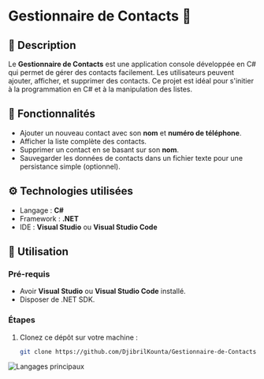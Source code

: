 # Gestionnaire de Contacts 📇

## 📝 Description
Le **Gestionnaire de Contacts** est une application console développée en C# qui permet de gérer des contacts facilement. Les utilisateurs peuvent ajouter, afficher, et supprimer des contacts. Ce projet est idéal pour s'initier à la programmation en C# et à la manipulation des listes.

## 🎯 Fonctionnalités
- Ajouter un nouveau contact avec son **nom** et **numéro de téléphone**.
- Afficher la liste complète des contacts.
- Supprimer un contact en se basant sur son **nom**.
- Sauvegarder les données de contacts dans un fichier texte pour une persistance simple (optionnel).

## ⚙️ Technologies utilisées
- Langage : **C#**
- Framework : **.NET**
- IDE : **Visual Studio** ou **Visual Studio Code**

## 🚀 Utilisation
### Pré-requis
- Avoir **Visual Studio** ou **Visual Studio Code** installé.
- Disposer de .NET SDK.

### Étapes
1. Clonez ce dépôt sur votre machine :
   ```bash
   git clone https://github.com/DjibrilKounta/Gestionnaire-de-Contacts.git

![Langages principaux](https://img.shields.io/github/languages/top/DjibrilKounta/Gestionnaire-de-Contacts)
